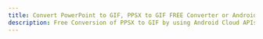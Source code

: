 ---title: Convert PowerPoint to GIF, PPSX to GIF FREE Converter or Android SDKdescription: Free Conversion of PPSX to GIF by using Android Cloud APIs & SDKs. Also Create, Edit & Render Microsoft Word & OpenOffice documents in the Cloud.---